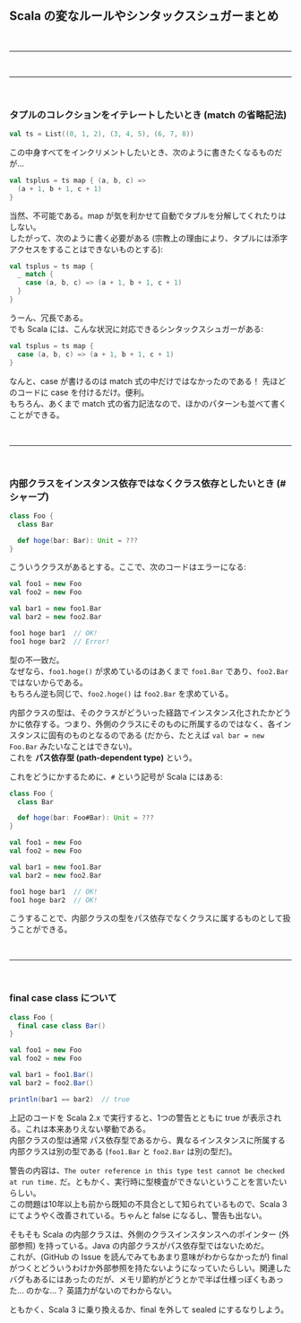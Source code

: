 ## Scala の変なルールやシンタックスシュガーまとめ

<br>

---

<br>

---

<br>

### タプルのコレクションをイテレートしたいとき (match の省略記法)

```scala
val ts = List((0, 1, 2), (3, 4, 5), (6, 7, 8))
```

この中身すべてをインクリメントしたいとき、次のように書きたくなるものだが...

```scala
val tsplus = ts map { (a, b, c) =>
  (a + 1, b + 1, c + 1)
}
```

当然、不可能である。map が気を利かせて自動でタプルを分解してくれたりはしない。  
したがって、次のように書く必要がある (宗教上の理由により、タプルには添字アクセスをすることはできないものとする):

```scala
val tsplus = ts map {
  _ match {
    case (a, b, c) => (a + 1, b + 1, c + 1)
  }
}
```

うーん、冗長である。  
でも Scala には、こんな状況に対応できるシンタックスシュガーがある:

```scala
val tsplus = ts map {
  case (a, b, c) => (a + 1, b + 1, c + 1)
}
```

なんと、case が書けるのは match 式の中だけではなかったのである！ 先ほどのコードに case を付けるだけ。便利。  
もちろん、あくまで match 式の省力記法なので、ほかのパターンも並べて書くことができる。

<br>

---

<br>

### 内部クラスをインスタンス依存ではなくクラス依存としたいとき (\# シャープ)

```scala
class Foo {
  class Bar

  def hoge(bar: Bar): Unit = ???
}
```

こういうクラスがあるとする。ここで、次のコードはエラーになる:

```scala
val foo1 = new Foo
val foo2 = new Foo

val bar1 = new foo1.Bar
val bar2 = new foo2.Bar

foo1 hoge bar1  // OK!
foo1 hoge bar2  // Error!
```

型の不一致だ。  
なぜなら、`foo1.hoge()` が求めているのはあくまで `foo1.Bar` であり、`foo2.Bar` ではないからである。  
もちろん逆も同じで、`foo2.hoge()` は `foo2.Bar` を求めている。

内部クラスの型は、そのクラスがどういった経路でインスタンス化されたかどうかに依存する。つまり、外側のクラスにそのものに所属するのではなく、各インスタンスに固有のものとなるのである (だから、たとえば `val bar = new Foo.Bar` みたいなことはできない)。  
これを **パス依存型 (path-dependent type)** という。

これをどうにかするために、`#` という記号が Scala にはある:

```scala
class Foo {
  class Bar

  def hoge(bar: Foo#Bar): Unit = ???
}

val foo1 = new Foo
val foo2 = new Foo

val bar1 = new foo1.Bar
val bar2 = new foo2.Bar

foo1 hoge bar1  // OK!
foo1 hoge bar2  // OK!
```

こうすることで、内部クラスの型をパス依存でなくクラスに属するものとして扱うことができる。

<br>

---

<br>

### final case class について

```scala
class Foo {
  final case class Bar()
}

val foo1 = new Foo
val foo2 = new Foo

val bar1 = foo1.Bar()
val bar2 = foo2.Bar()

println(bar1 == bar2)  // true
```

上記のコードを Scala 2.x で実行すると、1つの警告とともに true が表示される。これは本来ありえない挙動である。  
内部クラスの型は通常 パス依存型であるから、異なるインスタンスに所属する内部クラスは別の型である (`foo1.Bar` と `foo2.Bar` は別の型だ)。

警告の内容は、`The outer reference in this type test cannot be checked at run time.` だ。ともかく、実行時に型検査ができないということを言いたいらしい。  
この問題は10年以上も前から既知の不具合として知られているもので、Scala 3 にてようやく改善されている。ちゃんと false になるし、警告も出ない。

そもそも Scala の内部クラスは、外側のクラスインスタンスへのポインター (外部参照) を持っている。Java の内部クラスがパス依存型ではないためだ。  
これが、(GitHub の Issue を読んでみてもあまり意味がわからなかったが) final がつくとどういうわけか外部参照を持たないようになっていたらしい。関連したバグもあるにはあったのだが、メモリ節約がどうとかで半ば仕様っぽくもあった... のかな...？ 英語力がないのでわからない。

ともかく、Scala 3 に乗り換えるか、final を外して sealed にするなりしよう。

